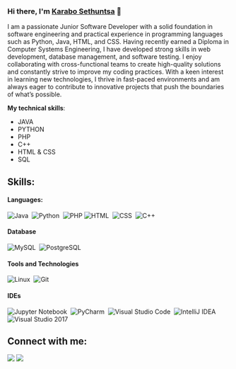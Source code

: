 ### Hi there, I'm [Karabo Sethuntsa]( https://h3rt.github.io/port.github.io/) 👋

I am a passionate Junior Software Developer with a solid foundation in software engineering and practical experience in programming languages such as Python, Java, HTML, and CSS. Having recently earned a Diploma in Computer Systems Engineering, I have developed strong skills in web development, database management, and software testing. I enjoy collaborating with cross-functional teams to create high-quality solutions and constantly strive to improve my coding practices. With a keen interest in learning new technologies, I thrive in fast-paced environments and am always eager to contribute to innovative projects that push the boundaries of what’s possible.

**My technical skills**:

- JAVA
- PYTHON
- PHP
- C++
- HTML & CSS
- SQL

## Skills:

#### Languages:

![Java](https://img.shields.io/badge/Java-ED8B00?style=for-the-badge&logo=java&logoColor=white)&nbsp;
![Python](https://img.shields.io/badge/Python-3776AB?style=for-the-badge&logo=python&logoColor=white)&nbsp;
![PHP](https://img.shields.io/badge/PHP-777BB4.svg?style=for-the-badge&logo=php&logoColor=white)
![HTML](https://img.shields.io/badge/HTML-%23008080.svg?style=for-the-badge&logoColor=white)&nbsp;
![CSS](https://img.shields.io/badge/CSS-%23000000.svg?style=for-the-badge&logoColor=white)&nbsp;
![C++](https://img.shields.io/badge/C%2B%2B-00599C.svg?style=for-the-badge&logo=c%2B%2B&logoColor=white)

#### Database

![MySQL](https://img.shields.io/badge/MySQL-00000F?style=for-the-badge&logo=mysql&logoColor=white)&nbsp;
![PostgreSQL](https://img.shields.io/badge/PostgreSQL-316192?style=for-the-badge&logo=postgresql&logoColor=white)&nbsp;

#### Tools and Technologies

![Linux](https://img.shields.io/badge/Linux-FCC624?style=for-the-badge&logo=linux&logoColor=black)&nbsp;
![Git](https://img.shields.io/badge/GIT-E44C30?style=for-the-badge&logo=git&logoColor=white)&nbsp;

#### IDEs

![Jupyter Notebook](https://img.shields.io/badge/jupyter-%23FA0F00.svg?style=for-the-badge&logo=jupyter&logoColor=white)&nbsp;
![PyCharm](https://img.shields.io/badge/pycharm-143?style=for-the-badge&logo=pycharm&logoColor=black&color=black&labelColor=green)&nbsp;
![Visual Studio Code](https://img.shields.io/badge/Visual%20Studio%20Code-0078d7.svg?style=for-the-badge&logo=visual-studio-code&logoColor=white)&nbsp;
![IntelliJ IDEA](https://img.shields.io/badge/IntelliJ%20IDEA-000000.svg?style=for-the-badge&logo=intellij-idea&logoColor=white)
![Visual Studio 2017](https://img.shields.io/badge/Visual%20Studio%202017-5C2D91.svg?style=for-the-badge&logo=visual-studio&logoColor=white)


## Connect with me:

<p align = "center">

[<img src ="https://img.shields.io/badge/GitHub-181717.svg?style=for-the-badge&logo=github&logoColor=white">](https://h3rt.github.io/port.github.io/)
[<img src="https://img.shields.io/badge/linkedin-%2312100E.svg?&style=for-the-badge&logo=linkedin&logoColor=white&color=black" />]([https://www.linkedin.com/in/lawrence-sibisi-1460b1252](https://www.linkedin.com/in/karabo-sethuntsa-0289b1219?utm_source=share&utm_campaign=share_via&utm_content=profile&utm_medium=android_app))

</p>

<!--
**themlphdstudent/themlphdstudent** is a ✨ _special_ ✨ repository because its `README.md` (this file) appears on your GitHub profile.

Here are some ideas to get you started:

- 🔭 I’m currently working on ...
- 🌱 I’m currently learning ...
- 👯 I’m looking to collaborate on ...
- 🤔 I’m looking for help with ...
- 💬 Ask me about ...
- 📫 How to reach me: ...
- 😄 Pronouns: ...
- ⚡ Fun fact: ...
-->

